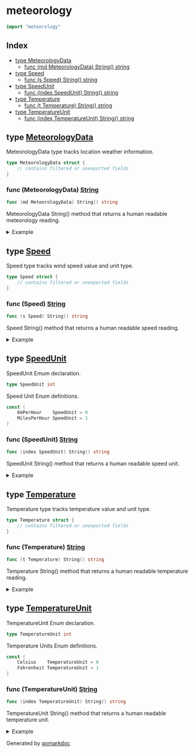 <!-- Code generated by gomarkdoc. DO NOT EDIT -->

# meteorology

```go
import "meteorology"
```

## Index

- [type MeteorologyData](<#type-meteorologydata>)
  - [func (md MeteorologyData) String() string](<#func-meteorologydata-string>)
- [type Speed](<#type-speed>)
  - [func (s Speed) String() string](<#func-speed-string>)
- [type SpeedUnit](<#type-speedunit>)
  - [func (index SpeedUnit) String() string](<#func-speedunit-string>)
- [type Temperature](<#type-temperature>)
  - [func (t Temperature) String() string](<#func-temperature-string>)
- [type TemperatureUnit](<#type-temperatureunit>)
  - [func (index TemperatureUnit) String() string](<#func-temperatureunit-string>)


## type [MeteorologyData](<https://github.com/vpayno/exercism-workspace/blob/main/go/meteorology/meteorology.go#L58-L64>)

MeteorologyData type tracks location weather information.

```go
type MeteorologyData struct {
    // contains filtered or unexported fields
}
```

### func \(MeteorologyData\) [String](<https://github.com/vpayno/exercism-workspace/blob/main/go/meteorology/meteorology.go#L67>)

```go
func (md MeteorologyData) String() string
```

MeteorologyData String\(\) method that returns a human readable meteorology reading.

<details><summary>Example</summary>
<p>

```go
{

	sfData := MeteorologyData{
		location: "San Francisco",
		temperature: Temperature{
			degree: 57,
			unit:   Fahrenheit,
		},
		windDirection: "NW",
		windSpeed: Speed{
			magnitude: 19,
			unit:      MilesPerHour,
		},
		humidity: 60,
	}

	fmt.Println(sfData)

}
```

#### Output

```
San Francisco: 57 °F, Wind NW at 19 mph, 60% Humidity
```

</p>
</details>

## type [Speed](<https://github.com/vpayno/exercism-workspace/blob/main/go/meteorology/meteorology.go#L47-L50>)

Speed type tracks wind speed value and unit type.

```go
type Speed struct {
    // contains filtered or unexported fields
}
```

### func \(Speed\) [String](<https://github.com/vpayno/exercism-workspace/blob/main/go/meteorology/meteorology.go#L53>)

```go
func (s Speed) String() string
```

Speed String\(\) method that returns a human readable speed reading.

<details><summary>Example</summary>
<p>

```go
{
	windSpeed := Speed{
		magnitude: 18,
		unit:      KmPerHour,
	}
	fmt.Println(windSpeed)

	windSpeed = Speed{
		magnitude: 36,
		unit:      MilesPerHour,
	}
	fmt.Println(windSpeed)

}
```

#### Output

```
18 km/h
36 mph
```

</p>
</details>

## type [SpeedUnit](<https://github.com/vpayno/exercism-workspace/blob/main/go/meteorology/meteorology.go#L32>)

SpeedUnit Emum declaration.

```go
type SpeedUnit int
```

Speed Unit Enum definitions.

```go
const (
    KmPerHour    SpeedUnit = 0
    MilesPerHour SpeedUnit = 1
)
```

### func \(SpeedUnit\) [String](<https://github.com/vpayno/exercism-workspace/blob/main/go/meteorology/meteorology.go#L41>)

```go
func (index SpeedUnit) String() string
```

SpeedUnit String\(\) method that returns a human readable speed unit.

<details><summary>Example</summary>
<p>

```go
{
	mphUnit := MilesPerHour
	kmhUnit := KmPerHour

	fmt.Println(mphUnit)
	fmt.Println(kmhUnit)

}
```

#### Output

```
mph
km/h
```

</p>
</details>

## type [Temperature](<https://github.com/vpayno/exercism-workspace/blob/main/go/meteorology/meteorology.go#L21-L24>)

Temperature type tracks temperature value and unit type.

```go
type Temperature struct {
    // contains filtered or unexported fields
}
```

### func \(Temperature\) [String](<https://github.com/vpayno/exercism-workspace/blob/main/go/meteorology/meteorology.go#L27>)

```go
func (t Temperature) String() string
```

Temperature String\(\) method that returns a human readable temperature reading.

<details><summary>Example</summary>
<p>

```go
{
	celsiusTemp := Temperature{
		degree: 21,
		unit:   Celsius,
	}

	fahrenheitTemp := Temperature{
		degree: 75,
		unit:   Fahrenheit,
	}

	fmt.Println(celsiusTemp)
	fmt.Println(fahrenheitTemp)

}
```

#### Output

```
21 °C
75 °F
```

</p>
</details>

## type [TemperatureUnit](<https://github.com/vpayno/exercism-workspace/blob/main/go/meteorology/meteorology.go#L6>)

TemperatureUnit Enum declaration.

```go
type TemperatureUnit int
```

Temperature Units Enum definitions.

```go
const (
    Celsius    TemperatureUnit = 0
    Fahrenheit TemperatureUnit = 1
)
```

### func \(TemperatureUnit\) [String](<https://github.com/vpayno/exercism-workspace/blob/main/go/meteorology/meteorology.go#L15>)

```go
func (index TemperatureUnit) String() string
```

TemperatureUnit String\(\) method that returns a human readable temperature unit.

<details><summary>Example</summary>
<p>

```go
{
	celsiusUnit := Celsius
	fahrenheitUnit := Fahrenheit

	fmt.Println(celsiusUnit)
	fmt.Println(fahrenheitUnit)

}
```

#### Output

```
°C
°F
```

</p>
</details>



Generated by [gomarkdoc](<https://github.com/princjef/gomarkdoc>)
